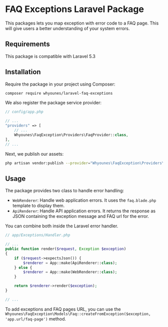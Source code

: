 # FAQ Exceptions Laravel Package

This packages lets you map exception with error code to a FAQ page. This will give users a better understanding of your system errors.

## Requirements

This package is compatible with Laravel 5.3

## Installation

Require the package in your project using Composer:

```bash
composer require whyounes/laravel-faq-exceptions
```

We also register the package service provider:

```php
// config/app.php

// ...
"providers" => [
    // ...
    Whyounes\FaqException\Providers\FaqProvider::class,
],
// ...
```

Next, we publish our assets:

```bash
php artisan vendor:publish --provider="Whyounes\FaqException\Providers\FaqProvider"
```

## Usage

The package provides two class to handle error handling:

- `WebRenderer`: Handle web application errors. It uses the `faq.blade.php` template to display them.
- `ApiRenderer`: Handle API application errors. It returns the response as JSON containing the exception message and FAQ url for the error.

You can combine both inside the Laravel error handler.

```php
// app/Exceptions/Handler.php

// ...
public function render($request, Exception $exception)
{
    if ($request->expectsJson()) {
        $renderer = App::make(ApiRenderer::class);
    } else {
        $renderer = App::make(WebRenderer::class);
    }

    return $renderer->render($exception);
}

// ...
```

To add exceptions and FAQ pages URL, you can use the `Whyounes\FaqException\Models\Faq::createFromException($exception, 'app.url/faq-page')` method.
